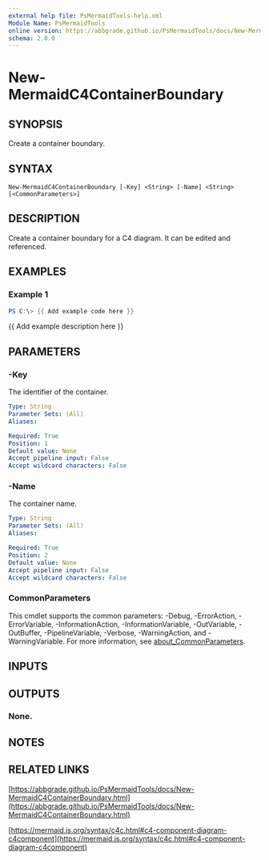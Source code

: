 ```yaml
---
external help file: PsMermaidTools-help.xml
Module Name: PsMermaidTools
online version: https://abbgrade.github.io/PsMermaidTools/docs/New-MermaidC4ContainerBoundary.html
schema: 2.0.0
---
```


# New-MermaidC4ContainerBoundary

## SYNOPSIS
Create a container boundary.

## SYNTAX

```
New-MermaidC4ContainerBoundary [-Key] <String> [-Name] <String> [<CommonParameters>]
```

## DESCRIPTION
Create a container boundary for a C4 diagram.
It can be edited and referenced.

## EXAMPLES

### Example 1
```powershell
PS C:\> {{ Add example code here }}
```

{{ Add example description here }}

## PARAMETERS

### -Key
The identifier of the container.

```yaml
Type: String
Parameter Sets: (All)
Aliases:

Required: True
Position: 1
Default value: None
Accept pipeline input: False
Accept wildcard characters: False
```

### -Name
The container name.

```yaml
Type: String
Parameter Sets: (All)
Aliases:

Required: True
Position: 2
Default value: None
Accept pipeline input: False
Accept wildcard characters: False
```

### CommonParameters
This cmdlet supports the common parameters: -Debug, -ErrorAction, -ErrorVariable, -InformationAction, -InformationVariable, -OutVariable, -OutBuffer, -PipelineVariable, -Verbose, -WarningAction, and -WarningVariable. For more information, see [about_CommonParameters](http://go.microsoft.com/fwlink/?LinkID=113216).

## INPUTS

## OUTPUTS

### None.
## NOTES

## RELATED LINKS

[https://abbgrade.github.io/PsMermaidTools/docs/New-MermaidC4ContainerBoundary.html](https://abbgrade.github.io/PsMermaidTools/docs/New-MermaidC4ContainerBoundary.html)

[https://mermaid.js.org/syntax/c4c.html#c4-component-diagram-c4component](https://mermaid.js.org/syntax/c4c.html#c4-component-diagram-c4component)

